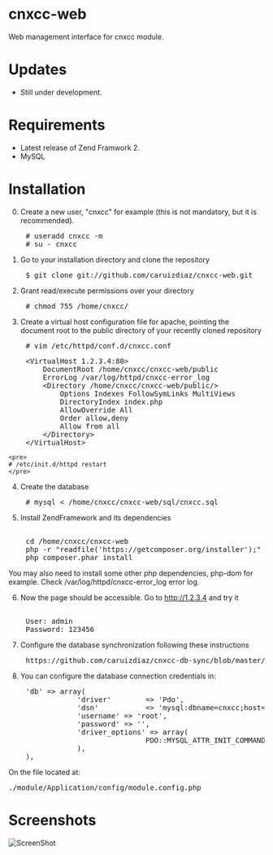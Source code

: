 cnxcc-web
=========

Web management interface for cnxcc module.

Updates
=========
- Still under development.

Requirements
==========
- Latest release of Zend Framwork 2.
- MySQL

Installation
=========

0. Create a new user, "cnxcc" for example (this is not mandatory, but it is recommended).
<pre>
    # useradd cnxcc -m
    # su - cnxcc
</pre>

1. Go to your installation directory and clone the repository
<pre>
    $ git clone git://github.com/caruizdiaz/cnxcc-web.git
</pre>

2. Grant read/execute permissions over your directory
<pre>
    # chmod 755 /home/cnxcc/
</pre>

3. Create a virtual host configuration file for apache, pointing the document root to the public directory of your
recently cloned repository
<pre>
    # vim /etc/httpd/conf.d/cnxcc.conf
</pre>
<pre>
    &#60;VirtualHost 1.2.3.4:80&#62;
        DocumentRoot /home/cnxcc/cnxcc-web/public
        ErrorLog /var/log/httpd/cnxcc-error_log
        &#60;Directory /home/cnxcc/cnxcc-web/public/&#62;
            Options Indexes FollowSymLinks MultiViews
            DirectoryIndex index.php
            AllowOverride All
            Order allow,deny
            Allow from all
        &#60;/Directory&#62;
    &#60;/VirtualHost&#62;
</pre>

    <pre>
    # /etc/init.d/httpd restart
    </pre>

4. Create the database
<pre>
    # mysql &#60; /home/cnxcc/cnxcc-web/sql/cnxcc.sql
</pre>

5. Install ZendFramework and its dependencies
<pre>   
    cd /home/cnxcc/cnxcc-web
    php -r "readfile('https://getcomposer.org/installer');" | php
    php composer.phar install
</pre>
You may also need to install some other php dependencies, php-dom for example. Check /var/log/httpd/cnxcc-error_log error log.

6. Now the page should be accessible. Go to http://1.2.3.4 and try it
<pre>   
    User: admin
    Password: 123456
</pre>

7. Configure the database synchronization following these instructions
<pre>
    https://github.com/caruizdiaz/cnxcc-db-sync/blob/master/README.md
</pre>

8. You can configure the database connection credentials in:
<pre>
    'db' => array(
                'driver'        => 'Pdo',
                'dsn'           => 'mysql:dbname=cnxcc;host=127.0.0.1',
                'username' => 'root',
                'password' => '',
                'driver_options' => array(
                                PDO::MYSQL_ATTR_INIT_COMMAND => 'SET NAMES \'UTF8\''
                ),
    ),
</pre>

On the file located at:
<pre>
./module/Application/config/module.config.php
</pre>

Screenshots
=========
![ScreenShot](http://caruizdiaz.com/wp-content/uploads/2013/01/cnxcc21-1024x495.png)
